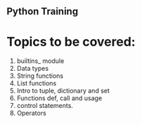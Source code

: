 ## Python Training

# Topics to be covered:
1. builtins_ module
2. Data types
3. String functions
4. List functions
5. Intro to tuple, dictionary and set
6. Functions def, call and usage
7. control statements.
8. Operators
